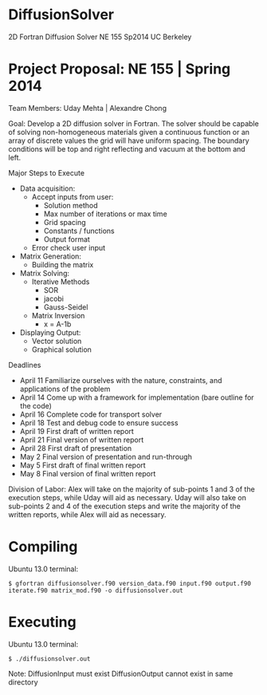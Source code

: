 DiffusionSolver
===============

2D Fortran Diffusion Solver NE 155 Sp2014 UC Berkeley

Project Proposal:	NE 155  | Spring 2014
=======================================
Team Members: 		Uday Mehta | Alexandre Chong

Goal: Develop a 2D diffusion solver in Fortran. The solver should be capable of solving non-homogeneous materials given a continuous function or an array of discrete values the grid will have uniform spacing. The boundary conditions will be top and right reflecting and vacuum at the bottom and left.

Major Steps to Execute 
* Data acquisition:						
	- Accept inputs from user:
		* Solution method
		* Max number of iterations or max time
		* Grid spacing
		* Constants / functions
		* Output format
	- Error check user input
* Matrix Generation:
	- Building the matrix
* Matrix Solving:
	- Iterative Methods
		* SOR
		* jacobi
		* Gauss-Seidel
	- Matrix Inversion
		* x = A-1b
* Displaying Output:
	- Vector solution
	- Graphical solution

Deadlines
- April 11		Familiarize ourselves with the nature, constraints, and applications of the problem
- April 14		Come up with a framework for implementation (bare outline for the code)
- April 16		Complete code for transport solver
- April 18		Test and debug code to ensure success
- April 19		First draft of written report
- April 21		Final version of written report
- April 28		First draft of presentation
- May 2		Final version of presentation and run-through
- May 5		First draft of final written report
- May 8		Final version of final written report

Division of Labor: 
Alex will take on the majority of sub-points 1 and 3 of the execution steps, while Uday will aid as necessary. Uday will also take on sub-points 2 and 4 of the execution steps and write the majority of the written reports, while Alex will aid as necessary.

Compiling
=========
Ubuntu 13.0 terminal:
```
$ gfortran diffusionsolver.f90 version_data.f90 input.f90 output.f90 iterate.f90 matrix_mod.f90 -o diffusionsolver.out
```
Executing
==========
Ubuntu 13.0 terminal:
```
$ ./diffusionsolver.out
```
Note:
DiffusionInput must exist
DiffusionOutput cannot exist in same directory
